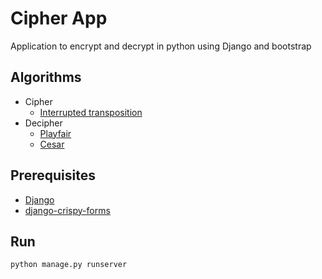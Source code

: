 # Cipher App
Application to encrypt and decrypt in python using Django and bootstrap
## Algorithms
- Cipher
  * [Interrupted transposition](https://github.com/sharon1160/cipherApp/blob/main/home/algorithms/interrupted_transposition.py)
- Decipher
  * [Playfair](https://github.com/sharon1160/cipherApp/blob/main/home/algorithms/Playfair.py)
  * [Cesar](https://github.com/sharon1160/cipherApp/blob/main/home/algorithms/Cesitar.py)
## Prerequisites
- [Django](https://www.djangoproject.com/)
- [django-crispy-forms](https://django-crispy-forms.readthedocs.io/en/latest/install.html)
## Run
```
python manage.py runserver
```
